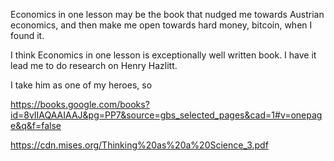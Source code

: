 


Economics in one lesson may be the book that nudged me towards Austrian economics, and then make me open towards hard money, bitcoin,  when I found it.

I think Economics in one lesson is exceptionally well written book. I have  it lead me to do research on Henry Hazlitt.

I take him as one of my heroes, so 



https://books.google.com/books?id=8vIIAQAAIAAJ&pg=PP7&source=gbs_selected_pages&cad=1#v=onepage&q&f=false

https://cdn.mises.org/Thinking%20as%20a%20Science_3.pdf

<!--stackedit_data:
eyJoaXN0b3J5IjpbMTk4ODk0NzA3NSw2MDgwOTY1MzcsMTkzMD
E3NTUwMywtMjM1OTY0NDE3XX0=
-->